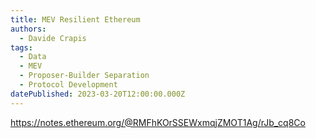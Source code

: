 ```yaml
---
title: MEV Resilient Ethereum
authors:
  - Davide Crapis
tags:
  - Data
  - MEV
  - Proposer-Builder Separation
  - Protocol Development
datePublished: 2023-03-20T12:00:00.000Z
---
```


<https://notes.ethereum.org/@RMFhKOrSSEWxmqjZMOT1Ag/rJb_cq8Co>

